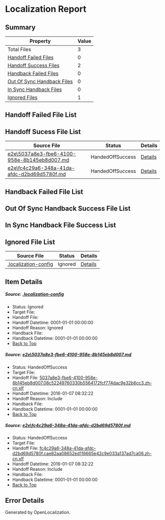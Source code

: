 # <a name='report-top'></a> Localization Report

## Summary
 Property | Value 
 -------- | ----- 
 Total Files | 3
[ Handoff Failed Files ](#handoff-failed-list)| 0
[ Handoff Success Files ](#handoff-success-list)| 2
[ Handback Failed Files ](#handback-failed-list)| 0
[ Out Of Sync Handback Files ](#outofsync-handback-success-list)| 0
[ In Sync Handback Files ](#insync-handback-success-list)| 0
[ Ignored Files ](#ignored-list)| 1

## <a name='handoff-failed-list'></a> Handoff Failed File List

## <a name='handoff-success-list'></a> Handoff Sucess File List
 Source File | Status | Details 
 ----------- | ------ | ------- 
 [e2e\5037a8e3-fbe6-4100-958e-8b145eb8d007.md](https://github.com/OpenLocalizationTest/oltest/blob/31020cbd9deb80641f5b7aba04c4558956d3b9ba/e2e/5037a8e3-fbe6-4100-958e-8b145eb8d007.md) | HandedOffSuccess | [Details](#d523eb1827478c12138c5477cb78fb0fe6d1f9131)
 [e2e\fc4c29a6-348a-41da-afdc-d2bd69d5780f.md](https://github.com/OpenLocalizationTest/oltest/blob/31020cbd9deb80641f5b7aba04c4558956d3b9ba/e2e/fc4c29a6-348a-41da-afdc-d2bd69d5780f.md) | HandedOffSuccess | [Details](#3c847bac326a06ac99e351fdcf57500d3625f8832)

## <a name='handback-failed-list'></a> Handback Failed File List

## <a name='outofsync-handback-success-list'></a> Out Of Sync Handback Success File List

## <a name='insync-handback-success-list'></a> In Sync Handback File Success List

## <a name='ignored-list'></a> Ignored File List
 Source File | Status | Details 
 ----------- | ------ | ------- 
 [.localization-config](https://github.com/OpenLocalizationTest/oltest/blob/31020cbd9deb80641f5b7aba04c4558956d3b9ba/.localization-config) | Ignored | [Details](#e4725be8631cbe979bbe0fa8b97cd75f1fd41d4d0)

## Item Details
##### <a name='e4725be8631cbe979bbe0fa8b97cd75f1fd41d4d0'></a> Source: [.localization-config](https://github.com/OpenLocalizationTest/oltest/blob/31020cbd9deb80641f5b7aba04c4558956d3b9ba/.localization-config)
* Status: Ignored
* Target File: 
* Handoff File: 
* Handoff Datetime: 0001-01-01 00:00:00
* Handoff Reason: Ignored
* Handback File: 
* Handback Datetime: 0001-01-01 00:00:00
* [Back to Top](#report-top)

##### <a name='d523eb1827478c12138c5477cb78fb0fe6d1f9131'></a> Source: [e2e\5037a8e3-fbe6-4100-958e-8b145eb8d007.md](https://github.com/OpenLocalizationTest/oltest/blob/31020cbd9deb80641f5b7aba04c4558956d3b9ba/e2e/5037a8e3-fbe6-4100-958e-8b145eb8d007.md)
* Status: HandedOffSuccess
* Target File: 
* Handoff File: [5037a8e3-fbe6-4100-958e-8b145eb8d007.08c52249760330b5564172fcf774dac9e32b6cc3.zh-cn.xlf](https://github.com/OpenLocalizationTestOrg/olhandoff/blob/69b664b6ea6284ed03f94956c1a832b71db4f088/ol-handoff/OpenLocalizationTestOrg/oltest.zh-cn/yufeih/5037a8e3-fbe6-4100-958e-8b145eb8d007.08c52249760330b5564172fcf774dac9e32b6cc3.zh-cn.xlf)
* Handoff Datetime: 2016-01-07 08:32:22
* Handoff Reason: Include
* Handback File: 
* Handback Datetime: 0001-01-01 00:00:00
* [Back to Top](#report-top)

##### <a name='3c847bac326a06ac99e351fdcf57500d3625f8832'></a> Source: [e2e\fc4c29a6-348a-41da-afdc-d2bd69d5780f.md](https://github.com/OpenLocalizationTest/oltest/blob/31020cbd9deb80641f5b7aba04c4558956d3b9ba/e2e/fc4c29a6-348a-41da-afdc-d2bd69d5780f.md)
* Status: HandedOffSuccess
* Target File: 
* Handoff File: [fc4c29a6-348a-41da-afdc-d2bd69d5780f.cae82aa08652ed116665e42c9e033a137ad7ca06.zh-cn.xlf](https://github.com/OpenLocalizationTestOrg/olhandoff/blob/69b664b6ea6284ed03f94956c1a832b71db4f088/ol-handoff/OpenLocalizationTestOrg/oltest.zh-cn/yufeih/fc4c29a6-348a-41da-afdc-d2bd69d5780f.cae82aa08652ed116665e42c9e033a137ad7ca06.zh-cn.xlf)
* Handoff Datetime: 2016-01-07 08:32:22
* Handoff Reason: Include
* Handback File: 
* Handback Datetime: 0001-01-01 00:00:00
* [Back to Top](#report-top)


## Error Details

Generated by OpenLocalization.
